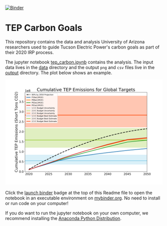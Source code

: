 [![Binder](https://mybinder.org/badge_logo.svg)](https://mybinder.org/v2/gh/CLIMAS-UA/tepcarbon/master)

# TEP Carbon Goals

This repository contains the data and analysis University of Arizona
researchers used to guide Tucson Electric Power's carbon goals as part
of their 2020 IRP process.

The jupyter notebook [tep_carbon.ipynb](tep_carbon.ipynb) contains the
analysis. The input data lives in the [data](data) directory and the output
``png`` and ``csv`` files live in the [output](output) directory. The plot
below shows an example.

![output/portfolios_1.5_2.0_2.5_C_emissions_based.png](output/portfolios_1.5_2.0_2.5_C_emissions_based.png)

Click the [launch binder](https://mybinder.org/v2/gh/CLIMAS-UA/tepcarbon/master)
badge at the top of this Readme file to open the notebook in an
executable environment on [mybinder.org](https://mybinder.org/). No need
to install or run code on your computer!

If you do want to run the jupyter notebook on your own computer, we
recommend installing the
[Anaconda Python Distribution](https://www.anaconda.com/products/individual).

